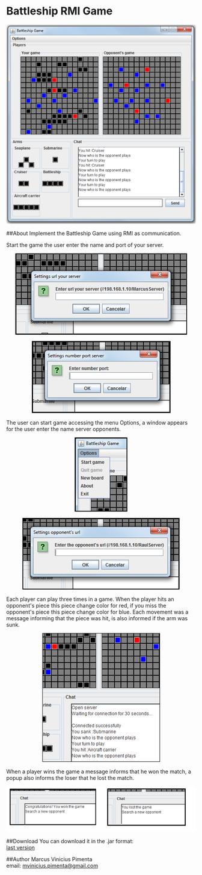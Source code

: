 Battleship RMI Game
===================
<p align="center"> <img src="imagens/battleship_window.png"/> </p>

##About
Implement the Battleship Game using RMI as communication.

Start the game the user enter the name and port of your server.
<p align="center"> <img src="imagens/settings_server.png"/> </p> 
<p align="center"> <img src="imagens/settings_number_port.png"/> </p> 

The user can start game accessing the menu Options, a window appears for the user enter the name server opponents.
<p align="center"> <img src="imagens/menu.png"/> </p>
<p align="center"> <img src="imagens/settings_server_opponents.png"/> </p>

Each player can play three times in a game. When the player hits an opponent's piece this piece change color for red, if you miss the 
opponent's piece this piece change color for blue. Each movement was a message informing that the piece was hit, is also informed if 
the arm was sunk.
<p align="center"> <img src="imagens/game.png"/> </p> 

When a player wins the game a message informs that he won the match, a popup also informs the loser that he lost the match.
<p align="center"> <img src="imagens/result_finish_game.png"/> </p>

##Download
You can download it in the .jar format:  
[last version](https://raw.github.com/marcuspimenta/Battleship-RMI-Game/master/build/battleship-rmi.jar)

##Author
Marcus Vinicius Pimenta  
email: [mvinicius.pimenta@gmail.com](mailto:mvinicius.pimenta@gmail.com)
